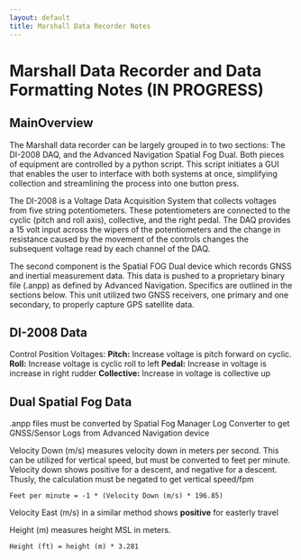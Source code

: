 ```yaml
---
layout: default
title: Marshall Data Recorder Notes
---
```


# Marshall Data Recorder and Data Formatting Notes **(IN PROGRESS)**

## MainOverview

The Marshall data recorder can be largely grouped in to two sections: The DI-2008 DAQ, and the Advanced Navigation Spatial Fog Dual. Both pieces of equipment are controlled by a python script. This script initiates a GUI that enables the user to interface with both systems at once, simplifying collection and streamlining the process into one button press.

The DI-2008 is a Voltage Data Acquisition System that collects voltages from five string potentiometers. These potentiometers are connected to the cyclic (pitch and roll axis), collective, and the right pedal. The DAQ provides a 15 volt input across the wipers of the potentiometers and the change in resistance caused by the movement of the controls changes the subsequent voltage read by each channel of the DAQ.

The second component is the Spatial FOG Dual device which records GNSS and inertial measurement data. This data is pushed to a proprietary binary file (.anpp) as defined by Advanced Navigation. Specifics are outlined in the sections below. This unit utilized two GNSS receivers, one primary and one secondary, to properly capture GPS satellite data.

## DI-2008 Data
Control Position Voltages:
**Pitch:** Increase voltage is pitch forward on cyclic. 
**Roll:** Increase voltage is cyclic roll to left
**Pedal:** Increase in voltage is increase in right rudder
**Collective:** Increase in voltage is collective up

## Dual Spatial Fog Data
.anpp files must be converted by Spatial Fog Manager Log Converter to get GNSS/Sensor Logs from Advanced Navigation device


Velocity Down (m/s) measures velocity down in meters per second. This can be utilized for vertical speed, but must be converted to feet per minute. Velocity down shows positive for a descent, and negative for a descent. Thusly, the calculation must be negated to get vertical speed/fpm

```
Feet per minute = -1 * (Velocity Down (m/s) * 196.85)
```
Velocity East (m/s) in a similar method shows **positive** for easterly travel

Height (m) measures height MSL in meters. 
```
Height (ft) = height (m) * 3.281 
```
